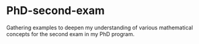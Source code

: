 # PhD-second-exam
Gathering examples to deepen my understanding of various mathematical concepts for the second exam in my PhD program.
